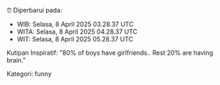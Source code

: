 ⏰ Diperbarui pada:
- WIB: Selasa, 8 April 2025 03.28.37 UTC
- WITA: Selasa, 8 April 2025 04.28.37 UTC
- WIT: Selasa, 8 April 2025 05.28.37 UTC

Kutipan Inspiratif:
"80% of boys have girlfriends.. Rest 20% are having brain."


Kategori: funny

